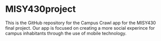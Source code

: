 MISY430project
==============

This is the GitHub repository for the Campus Crawl app for the MISY430 final project. Our app is focused on creating a more social experince for campus inhabitants through the use of mobile technology.
